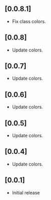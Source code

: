 ## [0.0.8.1]

- Fix class colors.

## [0.0.8]

- Update colors.

## [0.0.7]

- Update colors.

## [0.0.6]

- Update colors.

## [0.0.5]

- Update colors.

## [0.0.4]

- Update colors.

## [0.0.1]

- Initial release

